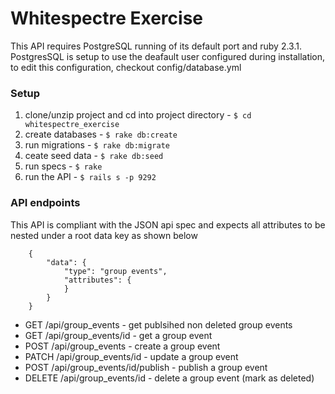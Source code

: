 # Whitespectre Exercise  
This API requires PostgreSQL running of its default port and ruby 2.3.1. PostgresSQL is setup to use the deafault user configured during installation, to edit this configuration, checkout config/database.yml  

### Setup  
1. clone/unzip project and cd into project directory - ```$ cd whitespectre_exercise```
2. create databases - ```$ rake db:create```
3. run migrations - ```$ rake db:migrate```
4. ceate seed data - ```$ rake db:seed```
5. run specs - ```$ rake```  
6. run the API - ``` $ rails s -p 9292 ```  

### API endpoints  
This API is compliant with the JSON api spec and expects all attributes to be nested under a root data key as shown below
```
    {
        "data": {
            "type": "group events",
            "attributes": {
            }
        }
    }
```
- GET /api/group_events - get publsihed non deleted group events
- GET /api/group_events/id - get a group event
- POST /api/group_events - create a group event
- PATCH /api/group_events/id - update a group event
- POST /api/group_events/id/publish - publish a group event
- DELETE /api/group_events/id - delete a group event (mark as deleted)
